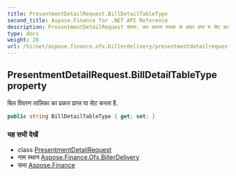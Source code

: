 ```yaml
---
title: PresentmentDetailRequest.BillDetailTableType
second_title: Aspose.Finance for .NET API Reference
description: PresentmentDetailRequest संपत्त. बल ववरण तलक क प्रकर प्रप्त य सेट करत है.
type: docs
weight: 20
url: /hi/net/aspose.finance.ofx.billerdelivery/presentmentdetailrequest/billdetailtabletype/
---
```

## PresentmentDetailRequest.BillDetailTableType property

बिल विवरण तालिका का प्रकार प्राप्त या सेट करता है.

```csharp
public string BillDetailTableType { get; set; }
```

### यह सभी देखें

* class [PresentmentDetailRequest](../)
* नाम स्थान [Aspose.Finance.Ofx.BillerDelivery](../../presentmentdetailrequest/)
* सभा [Aspose.Finance](../../../)


